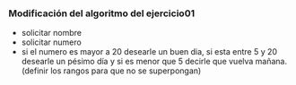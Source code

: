 ### Modificación del algoritmo del ejercicio01
- solicitar nombre
- solicitar numero
- si el numero es mayor a 20 desearle un buen dia, si esta entre 5 y 20 desearle un pésimo día y si es menor que 5 decirle que vuelva mañana. (definir los rangos para que no se superpongan)

